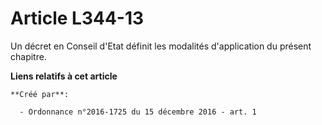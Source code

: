 # Article L344-13

Un décret en Conseil d'Etat définit les modalités d'application du présent chapitre.

**Liens relatifs à cet article**

	**Créé par**:

	  - Ordonnance n°2016-1725 du 15 décembre 2016 - art. 1
